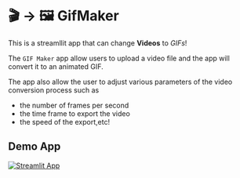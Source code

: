 # 🎬 -> 🖼️ GifMaker

This is a streamllit app that can change <b>Videos</b> to <i>GIFs</i>!

The `GIF Maker` app allow users to upload a video file and the app will convert it to an animated GIF. 

The app also allow the user to adjust various parameters of the video conversion process such as 
<ul><li>the number of frames per second</li>
<li>the time frame to export the video</li>
<li>the speed of the export,etc!</li>
</ul>

## Demo App

[![Streamlit App](https://static.streamlit.io/badges/streamlit_badge_black_white.svg)](https://sarthakshri-gifmaker.streamlit.app)
